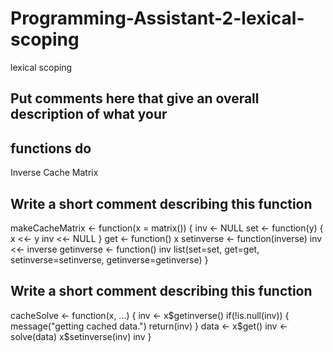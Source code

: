 # Programming-Assistant-2-lexical-scoping
lexical scoping
## Put comments here that give an overall description of what your
## functions do
Inverse Cache Matrix

## Write a short comment describing this function

makeCacheMatrix <- function(x = matrix()) { inv <- NULL
    set <- function(y) {
        x <<- y
        inv <<- NULL
    }
    get <- function() x
    setinverse <- function(inverse) inv <<- inverse
    getinverse <- function() inv
    list(set=set, get=get, setinverse=setinverse, getinverse=getinverse)
}


## Write a short comment describing this function

cacheSolve <- function(x, ...) {
inv <- x$getinverse()
    if(!is.null(inv)) {
        message("getting cached data.")
        return(inv)
    }
    data <- x$get()
    inv <- solve(data)
    x$setinverse(inv)
    inv
}
